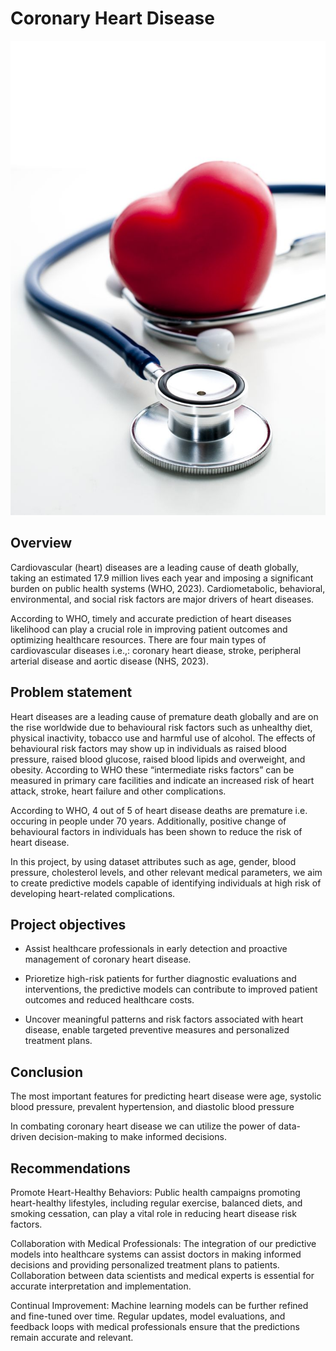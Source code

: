 # Coronary Heart Disease

![image](readmeimage.jpeg)

## Overview 

Cardiovascular (heart) diseases are a leading cause of death globally, taking an estimated 17.9 million lives each year and imposing a significant burden on public health systems (WHO, 2023). Cardiometabolic, behavioral, environmental, and social risk factors are major drivers of heart diseases.

According to WHO, timely and accurate prediction of heart diseases likelihood can play a crucial role in improving patient outcomes and optimizing healthcare resources. There are four main types of cardiovascular diseases i.e.,: coronary heart diease, stroke, peripheral arterial disease and aortic disease (NHS, 2023).

## Problem statement

Heart diseases are a leading cause of premature death globally and are on the rise worldwide due to behavioural risk factors such as unhealthy diet, physical inactivity, tobacco use and harmful use of alcohol. The effects of behavioural risk factors may show up in individuals as raised blood pressure, raised blood glucose, raised blood lipids and overweight, and obesity. According to WHO these “intermediate risks factors” can be measured in primary care facilities and indicate an increased risk of heart attack, stroke, heart failure and other complications.

According to WHO, 4 out of 5 of heart disease deaths are premature i.e. occuring in people under 70 years. Additionally, positive change of behavioural factors in individuals has been shown to reduce the risk of heart disease.

In this project, by using dataset attributes such as age, gender, blood pressure, cholesterol levels, and other relevant medical parameters, we aim to create predictive models capable of identifying individuals at high risk of developing heart-related complications.

## Project objectives

* Assist healthcare professionals in early detection and proactive management of coronary heart disease.

* Prioretize high-risk patients for further diagnostic evaluations and interventions, the predictive models can contribute to improved patient outcomes and reduced healthcare costs.

* Uncover meaningful patterns and risk factors associated with heart disease, enable targeted preventive measures and personalized treatment plans.


## Conclusion 

The most important features for predicting heart disease were age, systolic blood pressure, prevalent hypertension, and diastolic blood pressure

In combating coronary heart disease we can utilize the power of data-driven decision-making to make informed decisions.


## Recommendations
Promote Heart-Healthy Behaviors: Public health campaigns promoting heart-healthy lifestyles, including regular exercise, balanced diets, and smoking cessation, can play a vital role in reducing heart disease risk factors.

Collaboration with Medical Professionals: The integration of our predictive models into healthcare systems can assist doctors in making informed decisions and providing personalized treatment plans to patients. Collaboration between data scientists and medical experts is essential for accurate interpretation and implementation.

Continual Improvement: Machine learning models can be further refined and fine-tuned over time. Regular updates, model evaluations, and feedback loops with medical professionals ensure that the predictions remain accurate and relevant.
